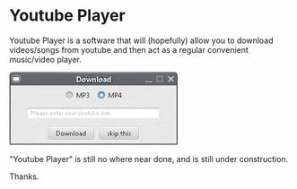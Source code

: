 Youtube Player
==========

Youtube Player is a software that will (hopefully) allow you to download videos/songs from youtube
and then act as a regular convenient music/video player.

!["screenshot"](images/screenshot_1.jpg)

"Youtube Player" is still no where near done, and is still under construction.

Thanks.

